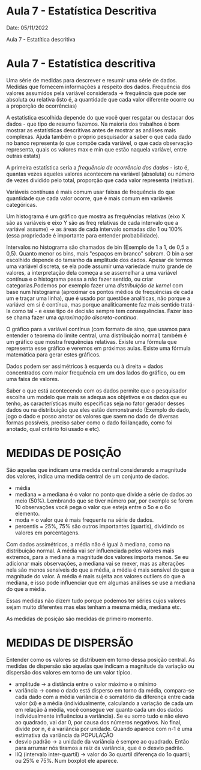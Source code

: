 # Aula 7 - Estatística Descritiva

Date: 05/11/2022

Aula 7 - Estatítica descritiva

# Aula 7 - Estatística descritiva

Uma série de medidas para descrever e resumir uma série de dados. Medidas que fornecem informações a respeito dos dados.
Frequência dos valores assumidos pela variável considerada -> frequência que pode ser absoluta ou relativa (isto é, a quantidade que cada valor diferente ocorre ou a proporção de ocorrências)

A estatística escolhida depende do que você quer resgatar ou destacar dos dados - que tipo de resumo fazemos. Na maioria dos trabalhos é bom mostrar as estatísticas descritivas antes de mostrar as análises mais complexas.  Ajuda também o próprio pesquisador a saber o que cada dado no banco representa (o que compõe cada variável, o que cada observação representa, quais os valores max e min que estão naquela variável, entre outras estats)

A primeira estatística seria a *frequência de ocorrência dos dados* - isto é, quantas vezes aqueles valores acontecem na variável (absoluta) ou número de vezes dividido pelo total, proporção que cada valor representa (relativa).

Variáveis contínuas é mais comum usar faixas de frequência do que quantidade que cada valor ocorre, que é mais comum em variáveis categóricas.

Um histograma é um gráfico que mostra as frequências relativas (eixo X são as variáveis e eixo Y são as freq relativas de cada intervalo que a variável assume) -> as áreas de cada intervalo somadas dão 1 ou 100% (essa propriedade é importante para entender probabilidade).

Intervalos no histograma são chamados de bin (Exemplo de 1 a 1, de 0,5 a 0,5). Quanto menor os bins, mais "espaços em branco" sobram. O bin a ser escolhido depende do tamanho da amplitude dos dados. Apesar de termos uma variável discreta, se ela pode assumir uma variedade muito grande de valores, a interpretação dela começa a se assemelhar a uma variável contínua e o histograma passa a não fazer sentido, ou criar categorias.Podemos por exemplo fazer uma *distribuição de kernel* com base num histograma (aproximar os pontos médios de frequências de cada um e traçar uma linha), que é usado por questõse analíticas, não porque a variável em si é contínua, mas porque analiticamente faz mais sentido tratá-la como tal - e esse tipo de decisão sempre tem consequências. Fazer isso se chama fazer uma *aproximação discreta-contínua*.

O gráfico para a variável contínua (com formato de sino, que usamos para entender o teorema do limite central, uma distribuição normal) também é um gráfico que mostra frequências relativas.  Existe uma fórmula que representa esse gráfico e veremos em próximas aulas. Existe uma fórmula matemática para gerar estes gráficos.

Dados podem ser assimétricos à esquerda ou à direita = dados concentrados com maior frequência em um dos lados do gráfico, ou em uma faixa de valores.

Saber o que está acontecendo com os dados permite que o pesquisador escolha um modelo que mais se adequa aos objetivos e os dados que eu tenho, as características muito específicas seja no fator gerador desses dados ou na distribuição que eles estão demonstrando (Exemplo do dado, jogo o dado e posso anotar os valores que saem no dado de diversas formas possíveis, preciso saber como o dado foi lançado, como foi anotado, qual critério foi usado e etc).

# MEDIDAS DE POSIÇÃO

São aquelas que indicam uma medida central considerando a magnitude dos valores, indica uma medida central de um conjunto de dados.

- média
- mediana = a mediana é o valor no ponto que divide a série de dados ao meio (50%). Lembrando que se tiver número par, por exemplo se forem 10 observações você pega o valor que esteja entre o 5o e o 6o elemento.
- moda = o valor que é mais frequente na série de dados.
- percentis = 25%, 75% são outros importantes (quartis), dividindo os valores em porcentagens.

Com dados assimétricos, a média não é igual à mediana, como na distribuição normal. A média vai ser influenciada pelos valores mais extremos, para a mediana a magnitude dos valores importa menos. Se eu adicionar mais observações, a mediana vai se mexer, mas as alterações nela são menos sensíveis do que a média, a média é mais sensível do que a magnitude do valor. A média é mais sujeita aos valores outliers do que a mediana, e isso pode influenciar que em algumas análises se use a mediana do que a média.

Essas medidas não dizem tudo porque podemos ter séries cujos valores sejam muito diferentes mas elas tenham a mesma média, mediana etc.

As medidas de posição são medidas de primeiro momento.

# MEDIDAS DE DISPERSÃO

Entender como os valores se distribuem em torno dessa posição central.
As medidas de dispersão são aquelas que indicam a magnitude da variação ou dispersão dos valores em torno de um valor típico.

- amplitude -> a distância entre o valor máximo e o mínimo
- variância -> como o dado está disperso em torno da média, compara-se cada dado com a média variância é o somatório da diferença entre cada valor (xi) e a média (individualmente, calculando a variação de cada um em relação à média, você consegue ver quanto cada um dos dados individualmente influênciou a variância). Se eu somo tudo e não elevo ao quadrado, vai dar 0, por causa dos números negativos. No final, divide por n, é a variância por unidade. Quando aparece com n-1 é uma estimativa da variância da POPULAÇÃO
- desvio padrão -> a unidade da variância é sempre ao quadrado. Então para arrumar nós tiramos a raiz da variância, que é o desvio padrão.
- IIQ (intervalo inter-quartil) -> valor do 3o quartil diferença do 1o quartil; ou 25% e 75%. Num boxplot ele aparece.